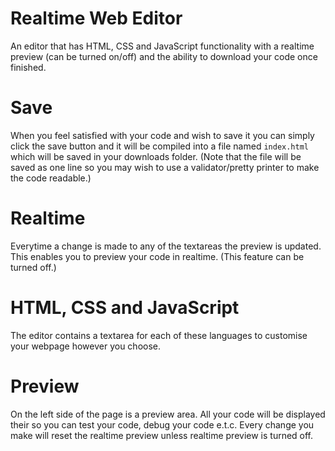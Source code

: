 # Realtime Web Editor
An editor that has HTML, CSS and JavaScript functionality with a realtime preview (can be turned on/off) and the ability to download your code once finished.

# Save
When you feel satisfied with your code and wish to save it you can simply click the save button and it will be compiled into a file named `index.html` which will be saved in your downloads folder. (Note that the file will be saved as one line so you may wish to use a validator/pretty printer to make the code readable.)

# Realtime
Everytime a change is made to any of the textareas the preview is updated. This enables you to preview your code in realtime. (This feature can be turned off.)

# HTML, CSS and JavaScript
The editor contains a textarea for each of these languages to customise your webpage however you choose.

# Preview
On the left side of the page is a preview area. All your code will be displayed their so you can test your code, debug your code e.t.c. Every change you make will reset the realtime preview unless realtime preview is turned off.
